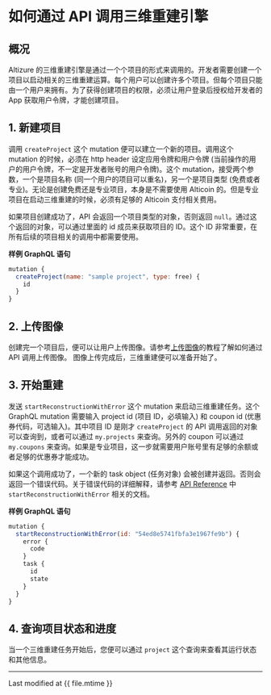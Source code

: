 # 如何通过 API 调用三维重建引擎

## 概况

Altizure 的三维重建引擎是通过一个个项目的形式来调用的。开发者需要创建一个项目以启动相关的三维重建运算。每个用户可以创建许多个项目。但每个项目只能由一个用户来拥有。为了获得创建项目的权限，必须让用户登录后授权给开发者的 App 获取用户令牌，才能创建项目。

## 1. 新建项目

调用 `createProject` 这个 mutation 便可以建立一个新的项目。调用这个 mutation 的时候，必须在 http header 设定应用令牌和用户令牌 (当前操作的用户的用户令牌，不一定是开发者账号的用户令牌)。这个 mutation，接受两个参数，一个是项目名称 (同一个用户的项目可以重名)，另一个是项目类型 (免费或者专业)。无论是创建免费还是专业项目，本身是不需要使用 Alticoin 的。但是专业项目在启动三维重建的时候，必须有足够的 Alticoin 支付相关费用。

如果项目创建成功了，API 会返回一个项目类型的对象，否则返回 `null`。通过这个返回的对象，可以通过里面的 id 成员来获取项目的 ID。这个 ID 非常重要，在所有后续的项目相关的调用中都需要使用。

__样例 GraphQL 语句__
```js
mutation {
  createProject(name: "sample project", type: free) {
    id
  }
}
```

## 2. 上传图像

创建完一个项目后，便可以让用户上传图像。请参考[上传图像](upload.md)的教程了解如何通过 API 调用上传图像。
图像上传完成后，三维重建便可以准备开始了。

## 3. 开始重建

发送 `startReconstructionWithError` 这个 mutation 来启动三维重建任务。这个 GraphQL mutation 需要输入 project id (项目 ID，必填输入) 和 coupon id (优惠券代码，可选输入)。其中项目 ID 是刚才 `createProject` 的 API 调用返回的对象可以查询到，或者可以通过 `my.projects` 来查询。另外的 coupon 可以通过 `my.coupons` 来查询。如果是专业项目，这一步就需要用户账号里有足够的余额或者足够的优惠券才能成功。

如果这个调用成功了，一个新的 task object (任务对象) 会被创建并返回。否则会返回一个错误代码。关于错误代码的详细解释，请参考 [API Reference](https://api.altizure.cn/graphql) 中 `startReconstructionWithError` 相关的文档。

__样例 GraphQL 语句__
```js
mutation {
  startReconstructionWithError(id: "54ed8e5741fbfa3e1967fe9b") {
    error {
      code
    }
    task {
      id
      state
    }
  }
}
```

## 4. 查询项目状态和进度

当一个三维重建任务开始后，您便可以通过 `project` 这个查询来查看其运行状态和其他信息。

---

Last modified at {{ file.mtime }}
